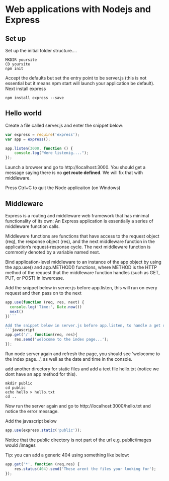Web applications with Nodejs and Express
========================================
Set up
------
Set up the initial folder structure....
```
MKDIR yoursite
CD yoursite
npm init
```
Accept the defaults but set the entry point to be server.js (this is not essential but it means npm start will launch your application be default).
Next install express
```
npm install express --save
```
Hello world
-----------
Create a file called server.js and enter the snippet below:
```javascript
var express = require('express');
var app = express();

app.listen(3000, function () {  
    console.log("Were listenig....");
});
```
Launch a browser and go to http://localhost:3000. You should get a message saying there is no **get route defined**. We will fix that with middleware.

Press Ctrl+C to quit the Node applicaiton (on Windows)

Middleware
----------

Express is a routing and middleware web framework that has minimal functionality of its own: An Express application is essentially a series of middleware function calls.

Middleware functions are functions that have access to the request object (req), the response object (res), and the next middleware function in the application’s request-response cycle. The next middleware function is commonly denoted by a variable named next.

Bind application-level middleware to an instance of the app object by using the app.use() and app.METHOD() functions, where METHOD is the HTTP method of the request that the middleware function handles (such as GET, PUT, or POST) in lowercase.

Add the snippet below in server.js before app.listen, this will run on every request and then pass on to the next 
```javascript
app.use(function (req, res, next) {
  console.log('Time:', Date.now())
  next()
})```

Add the snippet below in server.js before app.listen, to handle a get request to the root.
```javascript
app.get('/', function(req, res){
    res.send('welocome to the index page...');
});
```
Run node server again and refresh the page, you should see 'welocome to the index page...', as well as the date and time in the console.

add another directory for static files and add a text file hello.txt (notice we dont have an app method for this).
```
mkdir public
cd public
echo hello > hello.txt
cd ..
```
Now run the server again and go to http://localhost:3000/hello.txt and notice the error message. 

Add the javascript below
```javascript
app.use(express.static('public'));
```
Notice that the public directory is not part of the url e.g. public/images would /images

Tip: you can add a generic 404 using something like below:
```javascript
app.get('*', function (req,res) {  
    res.status(404).send('These arent the files your looking for');
});
```



